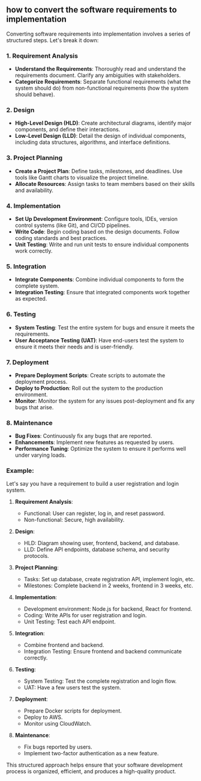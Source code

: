 ## how to convert the software requirements to implementation

Converting software requirements into implementation involves a series of structured steps. Let's break it down:

### 1. **Requirement Analysis**
   - **Understand the Requirements**: Thoroughly read and understand the requirements document. Clarify any ambiguities with stakeholders.
   - **Categorize Requirements**: Separate functional requirements (what the system should do) from non-functional requirements (how the system should behave).

### 2. **Design**
   - **High-Level Design (HLD)**: Create architectural diagrams, identify major components, and define their interactions.
   - **Low-Level Design (LLD)**: Detail the design of individual components, including data structures, algorithms, and interface definitions.

### 3. **Project Planning**
   - **Create a Project Plan**: Define tasks, milestones, and deadlines. Use tools like Gantt charts to visualize the project timeline.
   - **Allocate Resources**: Assign tasks to team members based on their skills and availability.

### 4. **Implementation**
   - **Set Up Development Environment**: Configure tools, IDEs, version control systems (like Git), and CI/CD pipelines.
   - **Write Code**: Begin coding based on the design documents. Follow coding standards and best practices.
   - **Unit Testing**: Write and run unit tests to ensure individual components work correctly.

### 5. **Integration**
   - **Integrate Components**: Combine individual components to form the complete system.
   - **Integration Testing**: Ensure that integrated components work together as expected.

### 6. **Testing**
   - **System Testing**: Test the entire system for bugs and ensure it meets the requirements.
   - **User Acceptance Testing (UAT)**: Have end-users test the system to ensure it meets their needs and is user-friendly.

### 7. **Deployment**
   - **Prepare Deployment Scripts**: Create scripts to automate the deployment process.
   - **Deploy to Production**: Roll out the system to the production environment.
   - **Monitor**: Monitor the system for any issues post-deployment and fix any bugs that arise.

### 8. **Maintenance**
   - **Bug Fixes**: Continuously fix any bugs that are reported.
   - **Enhancements**: Implement new features as requested by users.
   - **Performance Tuning**: Optimize the system to ensure it performs well under varying loads.

### Example:
Let's say you have a requirement to build a user registration and login system.

1. **Requirement Analysis**:
   - Functional: User can register, log in, and reset password.
   - Non-functional: Secure, high availability.

2. **Design**:
   - HLD: Diagram showing user, frontend, backend, and database.
   - LLD: Define API endpoints, database schema, and security protocols.

3. **Project Planning**:
   - Tasks: Set up database, create registration API, implement login, etc.
   - Milestones: Complete backend in 2 weeks, frontend in 3 weeks, etc.

4. **Implementation**:
   - Development environment: Node.js for backend, React for frontend.
   - Coding: Write APIs for user registration and login.
   - Unit Testing: Test each API endpoint.

5. **Integration**:
   - Combine frontend and backend.
   - Integration Testing: Ensure frontend and backend communicate correctly.

6. **Testing**:
   - System Testing: Test the complete registration and login flow.
   - UAT: Have a few users test the system.

7. **Deployment**:
   - Prepare Docker scripts for deployment.
   - Deploy to AWS.
   - Monitor using CloudWatch.

8. **Maintenance**:
   - Fix bugs reported by users.
   - Implement two-factor authentication as a new feature.

This structured approach helps ensure that your software development process is organized, efficient, and produces a high-quality product. 
